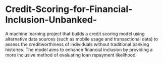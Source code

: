 # Credit-Scoring-for-Financial-Inclusion-Unbanked-
A machine learning project that builds a credit scoring model using alternative data sources (such as mobile usage and transactional data) to assess the creditworthiness of individuals without traditional banking histories. The model aims to enhance financial inclusion by providing a more inclusive method of evaluating loan repayment likelihood

